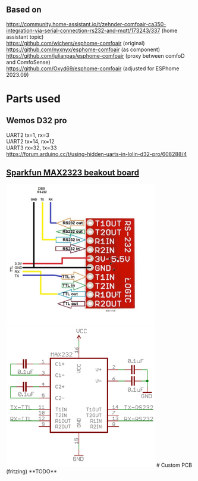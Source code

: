## Based on

https://community.home-assistant.io/t/zehnder-comfoair-ca350-integration-via-serial-connection-rs232-and-mqtt/173243/337 (home assistant topic)  
https://github.com/wichers/esphome-comfoair (original)  
https://github.com/nyxnyx/esphome-comfoair (as component)  
https://github.com/julianpas/esphome-comfoair (proxy between comfoD and ComfoSense)  
https://github.com/Oxyd69/esphome-comfoair (adjusted for ESPhome 2023.09)

# Parts used
## Wemos D32 pro
UART2 tx=1, rx=3  
UART2 tx=14, rx=12  
UART3 rx=32, tx=33  
https://forum.arduino.cc/t/using-hidden-uarts-in-lolin-d32-pro/608288/4

## [Sparkfun MAX2323 beakout board](https://www.sparkfun.com/products/11189)
<img src="https://github.com/brechtvhb/zehnder-to-esphome/blob/main/doc/BOB-11189%20hookup.jpg" alt="MAX2323" width="400"/>  
<img src="doc/ttl-MAX232.png" alt="MAX2323"  width="400"/>  
# Custom PCB (fritzing)
**TODO**
